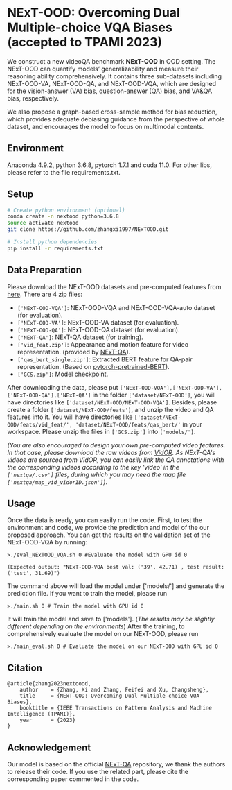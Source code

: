 # NExT-OOD: Overcoming Dual Multiple-choice VQA Biases  (accepted to TPAMI 2023)

We construct a new videoQA benchmark **NExT-OOD** in OOD setting. 
The NExT-OOD can quantify models’ generalizability and measure their reasoning ability comprehensively.
It contains three sub-datasets including NExT-OOD-VA, NExT-OOD-QA, and NExT-OOD-VQA, which are designed for the vision-answer (VA) bias, question-answer (QA) bias, and VA&QA bias, respectively.

We also propose a graph-based cross-sample method for bias reduction,
which provides adequate debiasing guidance from the perspective of whole dataset, and encourages the model to focus on multimodal contents.

## Environment

Anaconda 4.9.2, python 3.6.8, pytorch 1.7.1 and cuda 11.0. For other libs, please refer to the file requirements.txt.

## Setup
```bash
# Create python environment (optional)
conda create -n nextood python=3.6.8
source activate nextood
git clone https://github.com/zhangxi1997/NExTOOD.git

# Install python dependencies
pip install -r requirements.txt
```

## Data Preparation
Please download the NExT-OOD datasets and pre-computed features from [here](https://drive.google.com/drive/folders/1VlQ8Pfpo0-a9pNcPuXh9yGpDEGjaDRaQ?usp=sharing). There are 4 zip files: 
- ```['NExT-OOD-VQA']```: NExT-OOD-VQA and NExT-OOD-VQA-auto dataset (for evaluation). 
- ```['NExT-OOD-VA']```: NExT-OOD-VA dataset (for evaluation).
- ```['NExT-OOD-QA']```: NExT-OOD-QA dataset (for evaluation).
- ```['NExT-QA']```: NExT-QA dataset (for training).
- ```['vid_feat.zip']```: Appearance and motion feature for video representation. (provided by [NExT-QA](https://github.com/doc-doc/NExT-QA)).
- ```['qas_bert_single.zip']```: Extracted BERT feature for QA-pair representation. (Based on [pytorch-pretrained-BERT](https://github.com/LuoweiZhou/pytorch-pretrained-BERT/)).
- ```['GCS.zip']```: Model checkpoint. 

After downloading the data, please put ```['NExT-OOD-VQA'],['NExT-OOD-VA'],['NExT-OOD-QA'],['NExT-QA']``` in the folder ```['dataset/NExT-OOD']```,
you will have directories like  ```['dataset/NExT-OOD/NExT-OOD-VQA']```.
Besides, please create a folder ```['dataset/NExT-OOD/feats']```, and unzip the video and QA features into it.
You will have directories like ```['dataset/NExT-OOD/feats/vid_feat/', 'dataset/NExT-OOD/feats/qas_bert/'``` in your workspace.
Please unzip the files in  ```['GCS.zip']``` into ```['models/']```. 

*(You are also encouraged to design your own pre-computed video features. In that case, please download the raw videos from [VidOR](https://xdshang.github.io/docs/vidor.html). As NExT-QA's videos are sourced from VidOR, you can easily link the QA annotations with the corresponding videos according to the key 'video' in the ```['nextqa/.csv']``` files, during which you may need the map file ```['nextqa/map_vid_vidorID.json']```)*.


## Usage
Once the data is ready, you can easily run the code.
First, to test the environment and code, we provide the prediction and model of the our proposed approach. 
You can get the results on the validation set of the NExT-OOD-VQA by running:
```
>./eval_NExTOOD_VQA.sh 0 #Evaluate the model with GPU id 0

(Expected output: "NExT-OOD-VQA best val: ('39', 42.71) , test result: ('test', 31.69)")

```
The command above will load the model under ['models/'] and generate the prediction file.
If you want to train the model, please run
```
>./main.sh 0 # Train the model with GPU id 0
```
It will train the model and save to ['models']. (*The results may be slightly different depending on the environments*)
After the training, to comprehensively evaluate the model on our NExT-OOD, please run
```
>./main_eval.sh 0 # Evaluate the model on our NExT-OOD with GPU id 0
```

## Citation
```
@article{zhang2023nextoood,
    author    = {Zhang, Xi and Zhang, Feifei and Xu, Changsheng},
    title     = {NExT-OOD: Overcoming Dual Multiple-choice VQA Biases},
    booktitle = {IEEE Transactions on Pattern Analysis and Machine Intelligence (TPAMI)},
    year      = {2023}
}
```

## Acknowledgement
Our model is based on the official [NExT-QA](https://github.com/doc-doc/NExT-QA) repository, we thank the authors to release their code. If you use the related part, please cite the corresponding paper commented in the code.